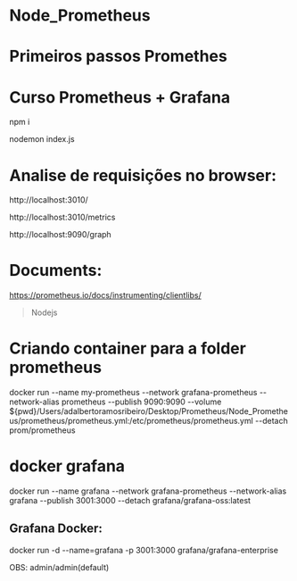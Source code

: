 # Node_Prometheus

# Primeiros passos Promethes
# Curso Prometheus + Grafana

npm i

nodemon index.js

# Analise de requisições no browser:

http://localhost:3010/

http://localhost:3010/metrics

http://localhost:9090/graph

# Documents:

https://prometheus.io/docs/instrumenting/clientlibs/

>Nodejs

# Criando container para a folder prometheus 
<!-- docker run --name prometheus -d -p 9090:9090 -v "/Users/adalbertoramosribeiro/Desktop/Prometheus/Node_Prometheus/prometheus/prometheus.yml:/etc/prometheus/prometheus.yml" prom/prometheus -->

<!-- docker network create grafana-prometheus

docker pull prom/prometheus:latest -->

docker run --name my-prometheus --network grafana-prometheus --network-alias prometheus --publish 9090:9090 --volume ${pwd}/Users/adalbertoramosribeiro/Desktop/Prometheus/Node_Prometheus/prometheus/prometheus.yml:/etc/prometheus/prometheus.yml --detach prom/prometheus

# docker grafana

docker run --name grafana --network grafana-prometheus --network-alias grafana --publish 3001:3000 --detach grafana/grafana-oss:latest


## Grafana Docker:
docker run -d --name=grafana -p 3001:3000 grafana/grafana-enterprise

OBS: admin/admin(default)

